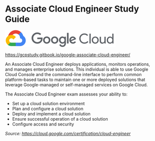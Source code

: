 # Associate Cloud Engineer Study Guide

![GCP Logo](./images/gcp-logo.svg)

https://gcpstudy.gitbook.io/google-associate-cloud-engineer/

An Associate Cloud Engineer deploys applications, monitors operations, and manages enterprise solutions. This individual is able to use Google Cloud Console and the command-line interface to perform common platform-based tasks to maintain one or more deployed solutions that leverage Google-managed or self-managed services on Google Cloud.

The Associate Cloud Engineer exam assesses your ability to:

* Set up a cloud solution environment
* Plan and configure a cloud solution
* Deploy and implement a cloud solution
* Ensure successful operation of a cloud solution
* Configure access and security

_Source: https://cloud.google.com/certification/cloud-engineer_
